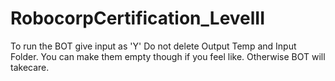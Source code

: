 # RobocorpCertification_LevelII

To run the BOT give input as 'Y'
Do not delete Output Temp and Input Folder. You can make them empty though if you feel like. Otherwise BOT will takecare.
